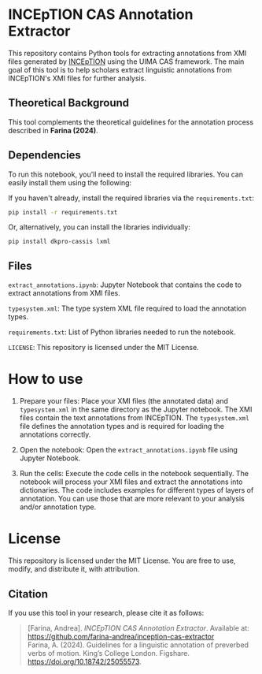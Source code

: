 # INCEpTION CAS Annotation Extractor

This repository contains Python tools for extracting annotations from XMI files generated by [INCEpTION](https://inception-project.github.io/) using the UIMA CAS framework. The main goal of this tool is to help scholars extract linguistic annotations from INCEpTION's XMI files for further analysis.

## Theoretical Background

This tool complements the theoretical guidelines for the annotation process described in **Farina (2024)**. 

## Dependencies

To run this notebook, you'll need to install the required libraries. You can easily install them using the following:

If you haven't already, install the required libraries via the `requirements.txt`:

   ```bash
   pip install -r requirements.txt
```

Or, alternatively, you can install the libraries individually:

```
pip install dkpro-cassis lxml
```

## Files

`extract_annotations.ipynb`: Jupyter Notebook that contains the code to extract annotations from XMI files.

`typesystem.xml`: The type system XML file required to load the annotation types.

`requirements.txt`: List of Python libraries needed to run the notebook.

`LICENSE`: This repository is licensed under the MIT License.

# How to use

1. Prepare your files: Place your XMI files (the annotated data) and `typesystem.xml` in the same directory as the Jupyter notebook.
   The XMI files contain the text annotations from INCEpTION.
   The `typesystem.xml` file defines the annotation types and is required for loading the annotations correctly.

3. Open the notebook: Open the `extract_annotations.ipynb` file using Jupyter Notebook.

4. Run the cells: Execute the code cells in the notebook sequentially. The notebook will process your XMI files and extract the annotations into dictionaries. The code includes examples for different types of layers of annotation. You can use those that are more relevant to your analysis and/or annotation type.

# License

This repository is licensed under the MIT License. You are free to use, modify, and distribute it, with attribution.

## Citation

If you use this tool in your research, please cite it as follows:

> [Farina, Andrea]. *INCEpTION CAS Annotation Extractor*. Available at: https://github.com/farina-andrea/inception-cas-extractor  
> Farina, A. (2024). Guidelines for a linguistic annotation of preverbed verbs of motion. King’s College London. Figshare. https://doi.org/10.18742/25055573.







